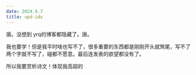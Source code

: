 ```yaml
---
date: 2024.9.7
title: upd-idx
---
```


唐。没想到 yrq的博客都隐藏了。唐。

我也要学！但是我平时啥也写不了，很多重要的东西都是刚刚开头就煞尾，写不了两个字就不写了，碰都不愿意。最后连发表的欲望都没有了。

所以我要赏析诗文！体现我高超的
<!--stackedit_data:
eyJoaXN0b3J5IjpbLTI3NDE0NzExXX0=
-->